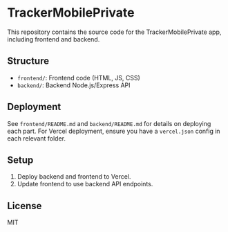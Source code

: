 # TrackerMobilePrivate

This repository contains the source code for the TrackerMobilePrivate app, including frontend and backend.

## Structure

- `frontend/`: Frontend code (HTML, JS, CSS)
- `backend/`: Backend Node.js/Express API


## Deployment

See `frontend/README.md` and `backend/README.md` for details on deploying each part. For Vercel deployment, ensure you have a `vercel.json` config in each relevant folder.

## Setup


1. Deploy backend and frontend to Vercel.
2. Update frontend to use backend API endpoints.

## License

MIT
